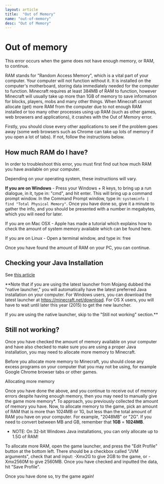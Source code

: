 ```yaml
---
layout: article
title:  "Out of Memory"
name: "out-of-memory"
desc: "Out of Memory"
---
```

# Out of memory
This error occurs when the game does not have enough memory, or RAM, to continue.

RAM stands for "Random Access Memory", which is a vital part of your computer. Your computer will not function without it. It is installed on the computer's motherboard, storing data immediately needed for the computer to function. Minecraft requires at least 384MB of RAM to function, however Minecraft will usually take up more than 1GB of memory to save information for blocks, players, mobs and many other things. When Minecraft cannot allocate (get) more RAM from the computer due to not enough RAM installed or too many other processes using up RAM (such as other games, web browsers and applications), it crashes with the Out of Memory error.

Firstly, you should close every other applications to see if the problem goes away (some web browsers such as Chrome can take up lots of memory if you open a lot of tabs). If not, follow the instructions below.

## How much RAM do I have?
In order to troubleshoot this error, you must first find out how much RAM you have available on your computer.

Depending on your operating system, these instructions will vary.

**If you are on Windows** - Press your Windows + R keys, to bring up a run dialogue, in it, type in: "cmd", and hit enter. This will bring up a command prompt window. In the Command Prompt window, type in:  `systeminfo | find "Total Physical Memory"`. Once you have done so, give it a minute to gather the info, and you should be presented with a number in megabytes, which you will need for later.

If you are on Mac OSX - Apple has made a tutorial which explains how to check the amount of system memory available which can be found here.

If you are on Linux - Open a terminal window, and type in: free

Once you have found the amount of RAM on your PC, you can continue.

## Checking your Java Installation
See [this article](/_help/installing-java/index.markdown)

**Note that if you are using the latest launcher from Mojang dubbed the "native launcher," you will automatically have the latest preferred Java installation on your computer. For Windows users, you can download the latest launcher at https://minecraft.net/download. For OS X users, you will have to wait until later this year (2015) to get the new launcher.

If you are using the native launcher, skip to the "Still not working" section.** 

## Still not working?
Once you have checked the amount of memory available on your computer and have also checked to make sure you are using a proper Java installation, you may need to allocate more memory to Minecraft.

Before you allocate more memory to Minecraft, you should close any excess programs on your computer that you may not be using, for example Google Chrome browser tabs or other games.

Allocating more memory

Once you have done the above, and you continue to receive out of memory errors despite having enough memory, then you may need to manually give the game more memory*. To approach, you previously collected the amount of memory you have. Now, to allocate memory to the game, pick an amount of RAM that is more than 1024MB or 1G, but less than the total amount of RAM you have on your computer. For example, "2048MB" or "2G".
If you need to convert between MB and GB, remember that **1GB** = **1024MB**.

* NOTE: On 32-bit Windows Java installations, you can only allocate up to 1.5G of RAM! 

To allocate more RAM, open the game launcher, and press the "Edit Profile" button at the bottom left. There should be a checkbox called "JVM arguments", check that and input: -Xmx2G to give 2GB to the game, or -Xmx2560M to give 2560MB. Once you have checked and inputted the data, hit "Save Profile".

Once you have done so, try the game again!
